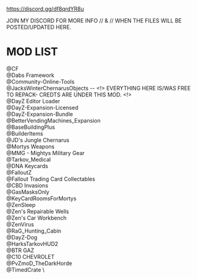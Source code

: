 https://discord.gg/df8qrdYR8u

JOIN MY DISCORD FOR MORE INFO // & // WHEN THE FILES WILL BE POSTED/UPDATED HERE.


# MOD LIST
@CF \
@Dabs Framework \
@Community-Online-Tools \
@JacksWinterChernarusObjects --  <!> EVERYTHING HERE IS/WAS FREE TO REPACK- CREDTS ARE UNDER THIS MOD. <!> \
@DayZ Editor Loader \
@DayZ-Expansion-Licensed \
@DayZ-Expansion-Bundle \
@BetterVendingMachines_Expansion \
@BaseBuildingPlus \
@BuilderItems \
@JD's Jungle Chernarus \
@Mortys Weapons \
@MMG - Mightys Military Gear \
@Tarkov_Medical \
@DNA Keycards \
@FalloutZ \
@Fallout Trading Card Collectables \
@CBD Invasions \
@GasMasksOnly \
@KeyCardRoomsForMortys \
@ZenSleep \
@Zen's Repairable Wells \
@Zen's Car Workbench \
@ZenVirus \
@RaG_Hunting_Cabin \
@DayZ-Dog \
@HarksTarkovHUD2 \
@BTR GAZ \
@C10 CHEVROLET \
@PvZmoD_TheDarkHorde \
@TimedCrate \

